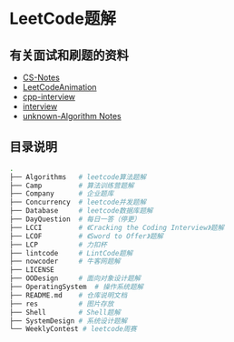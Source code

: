 ﻿# LeetCode题解  

## 有关面试和刷题的资料  

- [CS-Notes](https://cyc2018.github.io/CS-Notes/#/)  
- [LeetCodeAnimation ](https://github.com/MisterBooo/LeetCodeAnimation)  
- [cpp-interview](https://interview.huihut.com/#/)  
- [interview](https://github.com/huihut/interview)  
- [unknown-Algorithm Notes](https://mnmunknown.gitbooks.io/algorithm-notes/content/)  

## 目录说明  

```sh
.
├── Algorithms   # leetcode算法题解
├── Camp         # 算法训练营题解
├── Company      # 企业题库
├── Concurrency  # leetcode并发题解
├── Database     # leetcode数据库题解
├── DayQuestion  # 每日一答（停更）
├── LCCI         # 《Cracking the Coding Interview》题解
├── LCOF         # 《Sword to Offer》题解
├── LCP          # 力扣杯
├── lintcode     # LintCode题解
├── nowcoder     # 牛客网题解
├── LICENSE
├── OODesign     # 面向对象设计题解
├── OperatingSystem  # 操作系统题解
├── README.md    # 仓库说明文档
├── res          # 图片存放
├── Shell        # Shell题解
├── SystemDesign # 系统设计题解
└── WeeklyContest # leetcode周赛
```
